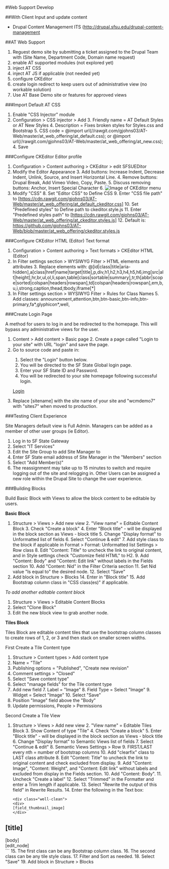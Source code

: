#Web Support Develop

##With Client
Input and update content
* Drupal Content Management ITS (http://drupal.sfsu.edu/drupal-content-management

##AT Web Support

1. Reguest demo site by submitting a ticket assigned to the Drupal Team with (Site Name, Department Code, Domain name request)
2. enable AT supported modules (not explored yet)
3. inject AT CSS
4. inject AT JS if applicable (not needed yet)
5. configure CKEditor
6. create login redirect to keep users out of administrative view (no workable solution)
7. Use AT Base Demo site or features for approved views

###Import Default AT CSS
1. Enable "CSS Injector" module
2. Configuration > CSS injector > Add
    3. Friendly name = AT Default Styles or AT New Styles
    4. Description = Fixes broken styles for Styles.css and Bootstrap
    5. CSS code = @import url(//rawgit.com/gjohns03/AT-Web/master/at_web_offering/at_default.css); or @import url(//rawgit.com/gjohns03/AT-Web/master/at_web_offering/at_new.css);
    4. Save

###Configure CKEditor Editor profile

1. Configuration > Content authoring > CKEditor > edit SFSUEDitor
2. Modify the Editor Appearance
    3. Add buttons: Increase Indent, Decrease Indent, Unlink, Source, and Insert Horizontal Line.
    4. Remove buttons: Drupal Break, Add Vimeo Video, Copy, Paste.
    5. Discuss removing buttons: Anchor, Insert Special Character
    6. ![Image of CKEditor menu](https://wcmdemo7.sfsu.edu/academic/sites/wcmdemo7.sfsu.edu.academic/files/CKEditor%20Menu.jpg)
7. Modify "CSS" 
    8. Set "Editor CSS" to Define CSS
    9. Enter "CSS file path" to [https://cdn.rawgit.com/gjohns03/AT-Web/master/at_web_offering/at_default_ckeditor.css]
    10. Set "Predefined styles" to Define path to ckeditor.style.js
    11. Enter "Predefined styles path" to [https://cdn.rawgit.com/gjohns03/AT-Web/master/at_web_offering/at_ckeditor.styles.js]
        12. Default is: https://github.com/gjohns03/AT-Web/blob/master/at_web_offering/ckeditor.styles.js

###Configure CKEditor HTML (Editor) Text format

1. Configuration > Content authoring > Text formats > CKEditor HTML (Editor)
2. In Filter settings section > WYSIWYG Filter > HTML elements and attributes
    3. Replace elements with: @[id|class|title|aria-hidden],a[class|href|name|target|title],p,div,h1,h2,h3,h4,h5,h6,img[src|alt|height],hr,br,ul,ol,li,span,table[class|sortable|summary],tr,th[abbr|scope|sorted|colspan|headers|rowspan],td[colspan|headers|rowspan],em,b,u,i,strong,caption,thead,tbody,iframe[*]
4. In Filter settings section > WYSIWYG Filter > Rules for Class Names
    5. Add classes: announcement,attention,btn,btn-basic,btn-info,btn-primary,fa*,glyphicon*,well,
    
###Create Login Page

A method for users to log in and be redirected to the homepage.  This will bypass any administrative views for the user.

1. Content > Add content > Basic page
    2. Create a page called "Login to your site" with URL "login" and save the page.
3. Go to source code and paste in:<div class="attention"><ol><li>Select the &quot;Login&quot; button below.</li><li>You will be directed to the SF State Global login page.</li><li>Enter your SF State ID and Password.</li><li>You will be redirected to your site homepage following successful login.</li></ol><p></div><a class="btn btn-basic" href="https://wcmdemo7.sfsu.edu/[sitename]/saml_login?ReturnTo=https://wcmdemo7.sfsu.edu/[sitename]">Login</a></p>
4. Replace [sitename] with the site name of your site and "wcmdemo7" with "sites7" when moved to production.


###Testing Client Experience

Site Managers default view is Full Admin.  Managers can be added as a member of other user groups (ie Editor).

1. Log in to SF State Gateway
2. Select "IT Services"
3. Edit the Site Group to add Site Manager to 
4. Enter SF State email address of Site Manager in the "Members" section
5. Select "Add Member(s)"
6. The reassignment may take up to 15 minutes to switch and require logging out of the site and relogging in.
Other Users can be assigned a new role within the Drupal Site to change the user experience.

###Building Blocks

Build Basic Block with Views to allow the block content to be editable by users.

**Basic Block**

1. Structure > Views > Add new view
    2. "View name" = Editable Content Block
    3. Check "Create a block"
        4. Enter "Block title" - will be displayed in the block section as Views - block title
        5. Change "Display format" to Unformatted list of fields
        6. Select "Continue & edit"
    7. Add style class to the block if applicable in Format > Format: Unformatted list Settings > Row class
    8. Edit "Content: Title" to uncheck the link to original content, and in Style settings check "Customize field HTML" to H2.
    9. Add "Content: Body" and "Content: Edit link" without labels in the Fields section
    10. Add "Content: Nid" in the Filter Criteria section
        11. Set Nid value "Is equal to" the desired node.
    12. Select "Save"
13. Add block in Structure > Blocks
    14. Enter <none> in "Block title"
    15. Add Bootstrap column class in "CSS class(es)" if applicable.

*To add another editable content block*

1. Structure > Views > Editable Content Blocks
2. Select "Clone Block" 
3. Edit the new block view to grab another node.

**Tiles Block**

Tiles Block are editable content tiles that use the bootstrap column classes to create rows of 1, 2, or 3 and then stack on smaller screen widths.

First Create a Tile Content type

1. Structure > Content types > Add content type
2. Name = "Tile"
2. Publishing options = "Published", "Create new revision"
3. Comment settings > "Closed"
4. Select "Save content type"
5. Select "manage fields" for the Tile content type
6. Add new field
    7. Label = "Image"
    8. Field Type = Select "Image"
    9. Widget = Select "Image"
    10. Select "Save"
11. Position "Image" field above the "Body"
12. Update permissions, People > Permissions

Second Create a Tile View

1. Structure > Views > Add new view
    2. "View name" = Editable Tiles Block
    3. Show Content of type "Tile"
    4. Check "Create a block"
        5. Enter "Block title" - will be displayed in the block section as Views - block title
        6. Change "Display format" to Semantic Views list of fields
        7. Select "Continue & edit"
    8. Semantic Views Settings > Row
        9. FIRST/LAST every nth = number of bootstrap columns
        10. Add "clearfix" class to LAST class attribute
    8. Edit "Content: Title" to uncheck the link to original content and check excluded from display.
    9. Add "Content: Image", "Content: Weight", and "Content: Edit link" without labels and excluded from display in the Fields section.
    10. Add "Content: Body".
        11. Uncheck "Create a label"
        12. Select "Trimmed" in the Formatter and enter a Trim length if applicable.
        13. Select "Rewrite the output of this field" in Rewrite Results.
            14. Enter the following in the Text box:
    ```<div class="col-md-6">
    <div class="well-clean">
    <div>
    [field_thumbnail_image]
    </div>
<h2>[title]</h2>
<div>[body]</div>
<div>[edit_node]</div>
</div>
</div>```
            15. The first class can be any Bootstrap column class.
            16. The second class can be any tile style class.
    17. Filter and Sort as needed.
    18. Select "Save"
19. Add block in Structure > Blocks
  
